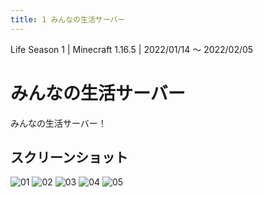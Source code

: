 ```yaml
---
title: 1 みんなの生活サーバー
---
```


Life Season 1 | Minecraft 1.16.5 | 2022/01/14 ～ 2022/02/05

# みんなの生活サーバー

みんなの生活サーバー！

## スクリーンショット

![01](https://kpw-cdn.n7s.dev/website-www/904bcd7b-a4bf-4a8a-b8a8-ba3803c2939d/v1/01.webp)
![02](https://kpw-cdn.n7s.dev/website-www/904bcd7b-a4bf-4a8a-b8a8-ba3803c2939d/v1/02.webp)
![03](https://kpw-cdn.n7s.dev/website-www/904bcd7b-a4bf-4a8a-b8a8-ba3803c2939d/v1/03.webp)
![04](https://kpw-cdn.n7s.dev/website-www/904bcd7b-a4bf-4a8a-b8a8-ba3803c2939d/v1/04.webp)
![05](https://kpw-cdn.n7s.dev/website-www/904bcd7b-a4bf-4a8a-b8a8-ba3803c2939d/v1/05.webp)
